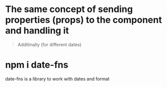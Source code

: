 # The same concept of sending properties (props) to the component and handling it

> Additinally (for different dates)
# npm i date-fns
date-fns is a library to work with dates and format
